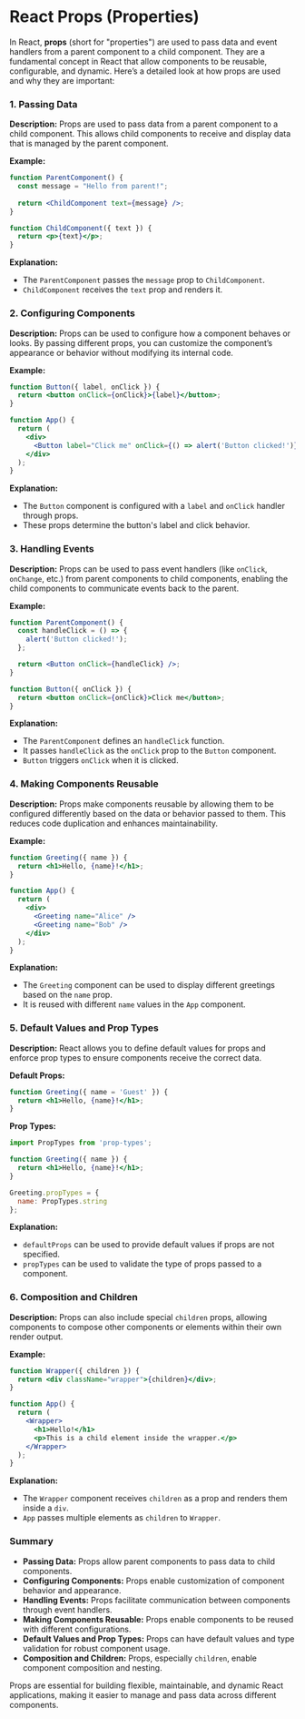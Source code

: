 # React Props (Properties)

In React, **props** (short for "properties") are used to pass data and event handlers from a parent component to a child component. They are a fundamental concept in React that allow components to be reusable, configurable, and dynamic. Here’s a detailed look at how props are used and why they are important:

### **1. Passing Data**

**Description:**
Props are used to pass data from a parent component to a child component. This allows child components to receive and display data that is managed by the parent component.

**Example:**
```jsx
function ParentComponent() {
  const message = "Hello from parent!";
  
  return <ChildComponent text={message} />;
}

function ChildComponent({ text }) {
  return <p>{text}</p>;
}
```

**Explanation:**
- The `ParentComponent` passes the `message` prop to `ChildComponent`.
- `ChildComponent` receives the `text` prop and renders it.

### **2. Configuring Components**

**Description:**
Props can be used to configure how a component behaves or looks. By passing different props, you can customize the component’s appearance or behavior without modifying its internal code.

**Example:**
```jsx
function Button({ label, onClick }) {
  return <button onClick={onClick}>{label}</button>;
}

function App() {
  return (
    <div>
      <Button label="Click me" onClick={() => alert('Button clicked!')} />
    </div>
  );
}
```

**Explanation:**
- The `Button` component is configured with a `label` and `onClick` handler through props.
- These props determine the button's label and click behavior.

### **3. Handling Events**

**Description:**
Props can be used to pass event handlers (like `onClick`, `onChange`, etc.) from parent components to child components, enabling the child components to communicate events back to the parent.

**Example:**
```jsx
function ParentComponent() {
  const handleClick = () => {
    alert('Button clicked!');
  };

  return <Button onClick={handleClick} />;
}

function Button({ onClick }) {
  return <button onClick={onClick}>Click me</button>;
}
```

**Explanation:**
- The `ParentComponent` defines an `handleClick` function.
- It passes `handleClick` as the `onClick` prop to the `Button` component.
- `Button` triggers `onClick` when it is clicked.

### **4. Making Components Reusable**

**Description:**
Props make components reusable by allowing them to be configured differently based on the data or behavior passed to them. This reduces code duplication and enhances maintainability.

**Example:**
```jsx
function Greeting({ name }) {
  return <h1>Hello, {name}!</h1>;
}

function App() {
  return (
    <div>
      <Greeting name="Alice" />
      <Greeting name="Bob" />
    </div>
  );
}
```

**Explanation:**
- The `Greeting` component can be used to display different greetings based on the `name` prop.
- It is reused with different `name` values in the `App` component.

### **5. Default Values and Prop Types**

**Description:**
React allows you to define default values for props and enforce prop types to ensure components receive the correct data.

**Default Props:**
```jsx
function Greeting({ name = 'Guest' }) {
  return <h1>Hello, {name}!</h1>;
}
```

**Prop Types:**
```jsx
import PropTypes from 'prop-types';

function Greeting({ name }) {
  return <h1>Hello, {name}!</h1>;
}

Greeting.propTypes = {
  name: PropTypes.string
};
```

**Explanation:**
- `defaultProps` can be used to provide default values if props are not specified.
- `propTypes` can be used to validate the type of props passed to a component.

### **6. Composition and Children**

**Description:**
Props can also include special `children` props, allowing components to compose other components or elements within their own render output.

**Example:**
```jsx
function Wrapper({ children }) {
  return <div className="wrapper">{children}</div>;
}

function App() {
  return (
    <Wrapper>
      <h1>Hello!</h1>
      <p>This is a child element inside the wrapper.</p>
    </Wrapper>
  );
}
```

**Explanation:**
- The `Wrapper` component receives `children` as a prop and renders them inside a `div`.
- `App` passes multiple elements as `children` to `Wrapper`.

### **Summary**

- **Passing Data:** Props allow parent components to pass data to child components.
- **Configuring Components:** Props enable customization of component behavior and appearance.
- **Handling Events:** Props facilitate communication between components through event handlers.
- **Making Components Reusable:** Props enable components to be reused with different configurations.
- **Default Values and Prop Types:** Props can have default values and type validation for robust component usage.
- **Composition and Children:** Props, especially `children`, enable component composition and nesting.

Props are essential for building flexible, maintainable, and dynamic React applications, making it easier to manage and pass data across different components.